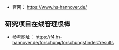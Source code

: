 
- 官网： https://www.hs-hannover.de/

## 研究项目在线管理很棒
- 参考网址： https://f4.hs-hannover.de/forschung/forschungsfinder#results
